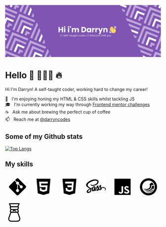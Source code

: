 <img src="github-banner.png" alt="Git" />

# Hello 👋 🧑🏻‍💻 🔥

Hi I'm Darryn! A self-taught coder, working hard to change my career!

🌱 &nbsp; I'm enjoying honing my HTML & CSS skills whilst tackling JS<br>
🎓&nbsp;&nbsp;  I'm currently working my way through [Frontend mentor challenges](https://www.frontendmentor.io/challenges)<br>
☕️ &nbsp; Ask me about brewing the perfect cup of coffee<br>
📫 &nbsp; Reach me at [@darryncodes](https://darryncodes.co.uk/)

## Some of my Github stats
[![Top Langs](https://github-readme-stats-axpwmfcg3.vercel.app/api/top-langs/?username=darryncodes&theme=dark&layout=compact)](https://github.com/darryncodes)

## My skills  
<div align="left">
<img style="margin: 10px" src="git.svg" alt="Git" height="60" />
<img style="margin: 10px" src="html.svg" alt="HTML 5" height="60" />
<img style="margin: 10px" src="css.svg" alt="CSS 3" height="60" />
<img style="margin: 10px" src="sass.svg" alt="SASS" height="64" />
<img style="margin: 10px" src="js.svg" alt="JavaScript" height="60" />
<img style="margin: 10px" src="sitecore.svg" alt="Sitecore" height="60" />
<img style="margin: 10px" src="chemex.svg" alt="Chemex" height="60" />
</div>
